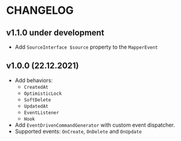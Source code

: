 # CHANGELOG


v1.1.0 under development
------------------------
- Add `SourceInterface $source` property to the `MapperEvent`

v1.0.0 (22.12.2021)
-------------------
- Add behaviors:
  - `CreatedAt`
  - `OptimisticLock`
  - `SoftDelete`
  - `UpdatedAt`
  - `EventListener`
  - `Hook`
- Add `EventDrivenCommandGenerator` with custom event dispatcher.
- Supported events: `OnCreate`, `OnDelete` and `OnUpdate`
